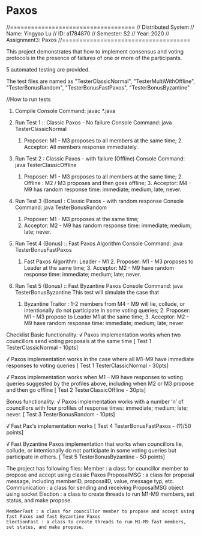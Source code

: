 # Paxos
//====================================
// Distributed System
// Name: Yingyao Lu
// ID: a1784870
// Semester: S2
// Year: 2020
// Assignment3: Paxos
//=====================================

This project demonstrates that how to implement consensus and voting protocols in the presence of failures of one or more of the participants.

5 automated testing are provided.

The test files are named as "TesterClassicNormal", "TesterMultiWithOffline", "TesterBonusRandom", "TesterBonusFastPaxos", "TesterBonusByzantine"

//How to run tests
1. Compile
    Console Command: javac *.java

2. Run Test 1 :: Classic Paxos - No failure
	Console Command: java TesterClassicNormal
	1. Proposer: M1 - M3 proposes to all members at the same time;
        2. Acceptor: All members response immediately.

3. Run Test 2 : Classic Paxos - with failure (Offline)
       	Console Command: java TesterClassicOffline
	1. Proposer: M1 - M3 proposes to all members at the same time;
        2. Offline : M2 / M3 proposes and then goes offline;
        3. Acceptor: M4 - M9 has random response time: immediate; medium; late; never.

4. Run Test 3 (Bonus) : Classic Paxos - with random response
	Console Command: java TesterBonusRandom
	1. Proposer: M1 - M3 proposes at the same time;
	2. Acceptor: M2 - M9 has random response time: immediate; medium; late; never.

5. Run Test 4 (Bonus) :: Fast Paxos Algorithm
	Console Command: java TesterBonusFastPaxos
	1. Fast Paxos Algorithm: Leader - M1
        2. Proposer: M1 - M3 proposes to Leader at the same time;
        3. Acceptor: M2 - M9 have random response time: immediate; medium; late; never.


6. Run Test 5 (Bonus) :: Fast Byzantine Paxos
	Console Command: java TesterBonusByzantine
	This test will simulate the case that 
	1. Byzantine Traitor : 1-2 members from M4 - M9 will lie, collude,
	or intentionally do not participate in some voting queries;
        2. Proposer: M1 - M3 propose to Leader M1 at the same time;
        3. Acceptor: M2 - M9 have random response time: immediate; medium; late; never


Checklist
Basic functionality:
√ Paxos implementation works when two councillors send voting proposals at the same time [ Test 1 TesterClassicNormal - 10pts]

√ Paxos implementation works in the case where all M1-M9 have immediate responses to voting queries [ Test 1 TesterClassicNormal - 30pts]

√ Paxos implementation works when M1 – M9 have responses to voting queries suggested by the profiles above, including
when M2 or M3 propose and then go offline [ Test 2 TesterClassicOffline - 30pts]

Bonus functionality:
√ Paxos implementation works with a number ‘n’ of councillors with four profiles of response times: immediate;  medium; late; never.  [ Test 3 TesterBonusRandom - 10pts]


√ Fast Pax's implementation works [ Test 4 TesterBonusFastPaxos - (?)/50 points]

√ Fast Byzantine Paxos implementation that works when councillors lie, collude,
    or intentionally do not participate in some voting queries but participate in others. [ Test 5 TesterBonusByzantine - 50 points]

The project has following files:
    Member : a class for councillor member to propose and accept using classic Paxos
    ProposalMSG : a class for proposal message, including memberID, proposalID, value, message typ, etc.
    Communication : a class for sending and receiving ProposalMSG object using socket
    Election : a class to create threads to run M1-M9 members, set status, and make propose.
    
    MemberFast : a class for councillor member to propose and accept using fast Paxos and fast Byzantine Paxos
    ElectionFast : a class to create threads to run M1-M9 fast members, set status, and make propose.
